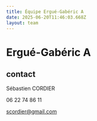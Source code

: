```yaml
---
title: Équipe Ergué-Gabéric A
date: 2025-06-20T11:46:03.668Z
layout: team
---
```


# Ergué-Gabéric A



## contact 

Sébastien CORDIER

06 22 74 86 11

scordier@gmail.com

